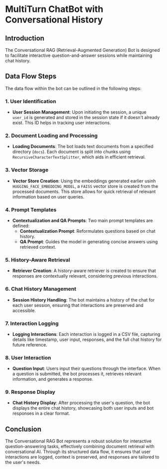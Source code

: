 # MultiTurn ChatBot with Conversational History
## Introduction

The Conversational RAG (Retrieval-Augmented Generation) Bot is designed to facilitate interactive question-and-answer sessions while maintaining chat history. 

## Data Flow Steps

The data flow within the bot can be outlined in the following steps:

### 1. User Identification

- **User Session Management**: Upon initiating the session, a unique `user_id` is generated and stored in the session state if it doesn't already exist. This ID helps in tracking user interactions.

### 2. Document Loading and Processing

- **Loading Documents**: The bot loads text documents from a specified directory (`docs`). Each document is split into chunks using `RecursiveCharacterTextSplitter`, which aids in efficient retrieval.

### 3. Vector Storage

- **Vector Store Creation**: Using the embeddings generated earlier usinh `HUGGING_FACE_EMBEDDING_MODEL`, a `FAISS` vector store is created from the processed documents. This store allows for quick retrieval of relevant information based on user queries.

### 4. Prompt Templates

- **Contextualization and QA Prompts**: Two main prompt templates are defined:
  - **Contextualization Prompt**: Reformulates questions based on chat history.
  - **QA Prompt**: Guides the model in generating concise answers using retrieved context.

### 5. History-Aware Retrieval

- **Retriever Creation**: A history-aware retriever is created to ensure that responses are contextually relevant, considering previous interactions.

### 6. Chat History Management

- **Session History Handling**: The bot maintains a history of the chat for each user session, ensuring that interactions are preserved and accessible.

### 7. Interaction Logging

- **Logging Interactions**: Each interaction is logged in a CSV file, capturing details like timestamp, user input, responses, and the full chat history for future reference.

### 8. User Interaction

- **Question Input**: Users input their questions through the interface. When a question is submitted, the bot processes it, retrieves relevant information, and generates a response.

### 9. Response Display

- **Chat History Display**: After processing the user's question, the bot displays the entire chat history, showcasing both user inputs and bot responses in a clear format.

## Conclusion

The Conversational RAG Bot represents a robust solution for interactive question-answering tasks, effectively combining document retrieval with conversational AI. Through its structured data flow, it ensures that user interactions are logged, context is preserved, and responses are tailored to the user's needs.
